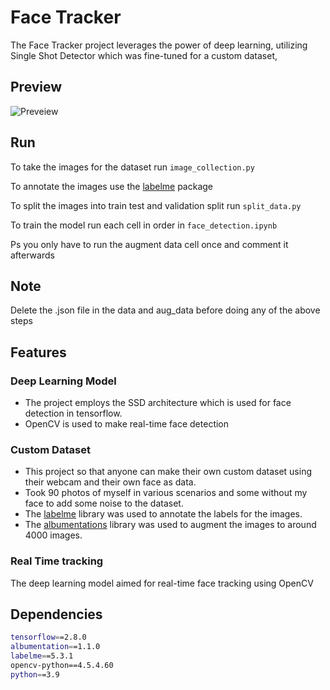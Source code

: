 
# Face Tracker

The Face Tracker project leverages the power of deep learning, utilizing Single Shot Detector  which was fine-tuned for a custom dataset, 


## Preview
![Preveiew](https://github.com/Krithik-sri/Face_Tracker/assets/123297016/4f1376cc-90b1-46da-ab81-c58fa778b8a1)


## Run

To take the images for the dataset run `image_collection.py`

To annotate the images use the [labelme](https://github.com/wkentaro/labelme) package

To split the images into train test and validation split run `split_data.py`

To train the model run each cell in order in `face_detection.ipynb`

Ps you only have to run the augment data cell once and comment it afterwards

## Note
Delete the .json file in the data and aug_data before doing any of the above steps

## Features
### Deep Learning Model
- The project employs the SSD architecture which is used for face detection in tensorflow.
- OpenCV is used to make real-time face detection

### Custom Dataset
- This project so that anyone can make their own custom dataset using their webcam and their own face as data.
- Took 90 photos of myself in various scenarios and some without my face to add some noise to the dataset.
-  The [labelme](https://readme.so/editor) library was used to annotate the labels for the images.
- The [albumentations](https://albumentations.ai) library was used to augment the images to around 4000 images.

### Real Time tracking
The deep learning model aimed for real-time face tracking using OpenCV
## Dependencies

```bash
tensorflow==2.8.0
albumentation==1.1.0
labelme==5.3.1
opencv-python==4.5.4.60
python==3.9
```

